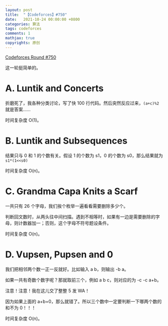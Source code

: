 ```yaml
---
layout: post
title:  "【Codeforces】#750"
date:   2021-10-24 00:00:00 +0800
categories: 算法
tags: codeforces
comments: 1
mathjax: true
copyrights: 原创
---
```


[Codeforces Round #750](https://codeforces.com/contest/1582)

这一轮挺简单的。

# A. Luntik and Concerts

折磨死了，我各种分类讨论，写了快 100 行代码。然后突然反应过来，`(a+c)%2` 就是答案……

时间复杂度 O(1)。

# B. Luntik and Subsequences

结果只与 0 和 1 的个数有关。假设 1 的个数为 s1，0 的个数为 s0，那么结果就为 `s1*(1<<s0)`

时间复杂度 O(n)。

# C. Grandma Capa Knits a Scarf

一共只有 26 个字母，我们挨个枚举一遍看看需要删除多少个。

判断回文数时，从两头往中间扫描。遇到不相等时，如果有一边是需要删除的字母，则计数器加一；否则，这个字母不符号题设条件。

时间复杂度 O(n)。

# D. Vupsen, Pupsen and 0

我们把相邻两个数一正一反就好。比如输入 a b，则输出 -b a。

如果一共有奇数个数字呢？那就取前三个，例如 a b c，则对应的为 -c -c a+b。

注意！注意！我在这儿交了整整 5 发 WA！

因为如果上面的 a+b=0，那么就错了。所以三个数中一定要判断一下哪两个数的和不为 0！！！

时间复杂度 O(n)。
